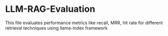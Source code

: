 # LLM-RAG-Evaluation
This file evaluates performance metrics like recall, MRR, hit rate for different retrieval techniques using llama-index framework
